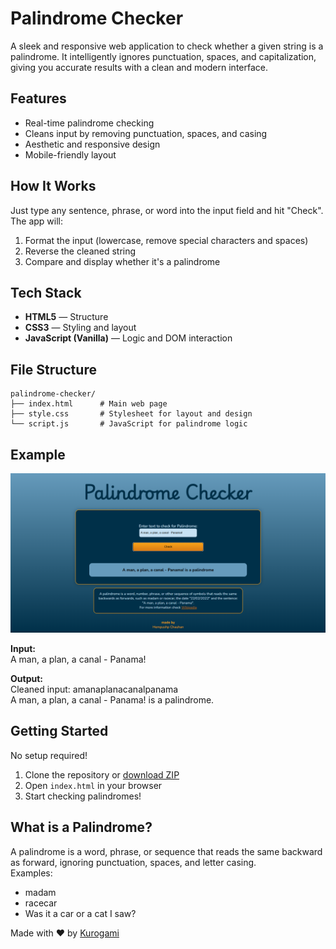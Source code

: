 # Palindrome Checker

A sleek and responsive web application to check whether a given string is a palindrome. It intelligently ignores punctuation, spaces, and capitalization, giving you accurate results with a clean and modern interface.

## Features

- Real-time palindrome checking  
- Cleans input by removing punctuation, spaces, and casing  
- Aesthetic and responsive design  
- Mobile-friendly layout

## How It Works

Just type any sentence, phrase, or word into the input field and hit "Check". The app will:
1. Format the input (lowercase, remove special characters and spaces)
2. Reverse the cleaned string
3. Compare and display whether it's a palindrome

## Tech Stack

- **HTML5** — Structure  
- **CSS3** — Styling and layout  
- **JavaScript (Vanilla)** — Logic and DOM interaction

## File Structure

```
palindrome-checker/
├── index.html      # Main web page
├── style.css       # Stylesheet for layout and design
└── script.js       # JavaScript for palindrome logic
```

## Example

![demo screenshot](screenshot.png)

**Input:**  
A man, a plan, a canal - Panama!

**Output:**  
Cleaned input: amanaplanacanalpanama  
A man, a plan, a canal - Panama! is a palindrome.

## Getting Started

No setup required!

1. Clone the repository or [download ZIP](https://github.com/kurogamidesuu/Palindrome-Checker/archive/refs/heads/main.zip)
2. Open `index.html` in your browser
3. Start checking palindromes!

## What is a Palindrome?

A palindrome is a word, phrase, or sequence that reads the same backward as forward, ignoring punctuation, spaces, and letter casing.  
Examples:  
- madam  
- racecar  
- Was it a car or a cat I saw?

Made with ❤️ by [Kurogami](https://github.com/kurogamidesuu)